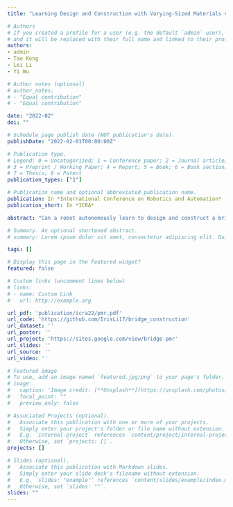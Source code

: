 ```yaml
---
title: "Learning Design and Construction with Varying-Sized Materials via Prioritized Memory Reset"

# Authors
# If you created a profile for a user (e.g. the default `admin` user), write the username (folder name) here 
# and it will be replaced with their full name and linked to their profile.
authors:
- admin
- Tao Kong
- Lei Li
- Yi Wu

# Author notes (optional)
# author_notes:
# - "Equal contribution"
# - "Equal contribution"

date: "2022-02"
doi: ""

# Schedule page publish date (NOT publication's date).
publishDate: "2022-02-01T00:00:00Z"

# Publication type.
# Legend: 0 = Uncategorized; 1 = Conference paper; 2 = Journal article;
# 3 = Preprint / Working Paper; 4 = Report; 5 = Book; 6 = Book section;
# 7 = Thesis; 8 = Patent
publication_types: ["1"]

# Publication name and optional abbreviated publication name.
publication: In *International Conference on Robotics and Automation*
publication_short: In *ICRA*

abstract: "Can a robot autonomously learn to design and construct a bridge from varying-sized blocks without a blueprint? It is a challenging task with long horizon and sparse reward – the robot has to figure out physically stable design schemes and feasible actions to manipulate and transport blocks. Due to diverse block sizes, the state space and action trajectories are vast to explore. In this paper, we propose a hierarchical approach for this problem. It consists of a reinforcement-learning designer to propose high-level building instructions and a motion-planning-based action generator to manipulate blocks at the low level. For high-level learning, we develop a novel technique, prioritized memory resetting (PMR) to improve exploration. PMR adaptively resets the state to those most critical configurations from a replay buffer so that the robot can resume training on partial architectures instead of from scratch. Furthermore, we augment PMR with auxiliary training objectives and fine-tune the designer with the locomotion generator. Our experiments in simulation and on a real deployed robotic system demonstrate that it is able to effectively construct bridges with blocks of varying sizes at a high success rate. Demos can be found at https://sites.google.com/view/bridge-pmr."

# Summary. An optional shortened abstract.
# summary: Lorem ipsum dolor sit amet, consectetur adipiscing elit. Duis posuere tellus ac convallis placerat. Proin tincidunt magna sed ex sollicitudin condimentum.

tags: []

# Display this page in the Featured widget?
featured: false

# Custom links (uncomment lines below)
# links:
# - name: Custom Link
#   url: http://example.org

url_pdf: 'publication/icra22/pmr.pdf'
url_code: 'https://github.com/IrisLi17/bridge_construction'
url_dataset: ''
url_poster: ''
url_project: 'https://sites.google.com/view/bridge-pmr'
url_slides: ''
url_source: ''
url_video: ''

# Featured image
# To use, add an image named `featured.jpg/png` to your page's folder. 
# image:
#   caption: 'Image credit: [**Unsplash**](https://unsplash.com/photos/pLCdAaMFLTE)'
#   focal_point: ""
#   preview_only: false

# Associated Projects (optional).
#   Associate this publication with one or more of your projects.
#   Simply enter your project's folder or file name without extension.
#   E.g. `internal-project` references `content/project/internal-project/index.md`.
#   Otherwise, set `projects: []`.
projects: []

# Slides (optional).
#   Associate this publication with Markdown slides.
#   Simply enter your slide deck's filename without extension.
#   E.g. `slides: "example"` references `content/slides/example/index.md`.
#   Otherwise, set `slides: ""`.
slides: ""
---
```

